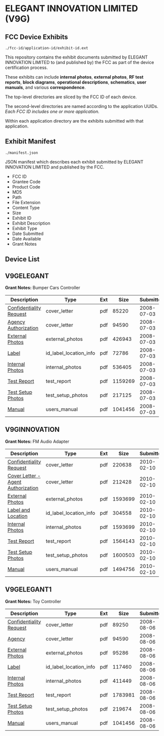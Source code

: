 # ELEGANT INNOVATION LIMITED (V9G)
## FCC Device Exhibits

```
./fcc-id/application-id/exhibit-id.ext
```

This repository contains the exhibit documents submitted by ELEGANT INNOVATION LIMITED to (and published by) the FCC as part of the device certification process.

These exhibits can include **internal photos**, **external photos**, **RF test reports**, **block diagrams**, **operational descriptions**, **schematics**, **user manuals**, and various **correspondence**.

The top-level directories are sliced by the FCC ID of each device.

The second-level directories are named according to the application UUIDs. *Each FCC ID includes one or more application.*

Within each application directory are the exhibits submitted with that application. 

## Exhibit Manifest

```
./manifest.json
```

JSON manifest which describes each exhibit submitted by ELEGANT INNOVATION LIMITED and published by the FCC.

- FCC ID
- Grantee Code
- Product Code
- MD5
- Path
- File Extension
- Content Type
- Size
- Exhibit ID
- Exhibit Description
- Exhibit Type
- Date Submitted
- Date Available
- Grant Notes

## Device List
## V9GELEGANT
**Grant Notes:** Bumper Cars Controller

| Description | Type | Ext | Size | Submitted | Available |
| ----------- | ---- | --- | ---- | --------- | --------- |
| [Confidentiality Request](V9GELEGANT/928d1c2e65b9d415a73706a89f9f5f0b/964779.pdf) | cover_letter | pdf | 85220 | 2008-07-03 | 2008-07-03 |
| [Agency Authorization](V9GELEGANT/928d1c2e65b9d415a73706a89f9f5f0b/964780.pdf) | cover_letter | pdf | 94590 | 2008-07-03 | 2008-07-03 |
| [External Photos](V9GELEGANT/928d1c2e65b9d415a73706a89f9f5f0b/964771.pdf) | external_photos | pdf | 426943 | 2008-07-03 | 2008-07-03 |
| [Label](V9GELEGANT/928d1c2e65b9d415a73706a89f9f5f0b/964772.pdf) | id_label_location_info | pdf | 72786 | 2008-07-03 | 2008-07-03 |
| [Internal Photos](V9GELEGANT/928d1c2e65b9d415a73706a89f9f5f0b/964773.pdf) | internal_photos | pdf | 536405 | 2008-07-03 | 2008-07-03 |
| [Test Report](V9GELEGANT/928d1c2e65b9d415a73706a89f9f5f0b/964776.pdf) | test_report | pdf | 1159269 | 2008-07-03 | 2008-07-03 |
| [Test Setup Photos](V9GELEGANT/928d1c2e65b9d415a73706a89f9f5f0b/964777.pdf) | test_setup_photos | pdf | 217125 | 2008-07-03 | 2008-07-03 |
| [Manual](V9GELEGANT/928d1c2e65b9d415a73706a89f9f5f0b/964778.pdf) | users_manual | pdf | 1041456 | 2008-07-03 | 2008-07-03 |
## V9GINNOVATION
**Grant Notes:** FM Audio Adapter

| Description | Type | Ext | Size | Submitted | Available |
| ----------- | ---- | --- | ---- | --------- | --------- |
| [Confidentiality Request](V9GINNOVATION/93899cfe1b75776ae72df0c1cf49c103/1239868.pdf) | cover_letter | pdf | 220638 | 2010-02-10 | 2010-02-10 |
| [Cover Letter - Agent Authorization](V9GINNOVATION/93899cfe1b75776ae72df0c1cf49c103/1239869.pdf) | cover_letter | pdf | 212428 | 2010-02-10 | 2010-02-10 |
| [External Photos](V9GINNOVATION/93899cfe1b75776ae72df0c1cf49c103/1239860.pdf) | external_photos | pdf | 1593699 | 2010-02-10 | 2010-02-10 |
| [Label and Location](V9GINNOVATION/93899cfe1b75776ae72df0c1cf49c103/1239859.pdf) | id_label_location_info | pdf | 304558 | 2010-02-10 | 2010-02-10 |
| [Internal Photos](V9GINNOVATION/93899cfe1b75776ae72df0c1cf49c103/1239860.pdf) | internal_photos | pdf | 1593699 | 2010-02-10 | 2010-02-10 |
| [Test Report](V9GINNOVATION/93899cfe1b75776ae72df0c1cf49c103/1239863.pdf) | test_report | pdf | 1564143 | 2010-02-10 | 2010-02-10 |
| [Test Setup Photos](V9GINNOVATION/93899cfe1b75776ae72df0c1cf49c103/1239864.pdf) | test_setup_photos | pdf | 1600503 | 2010-02-10 | 2010-02-10 |
| [Manual](V9GINNOVATION/93899cfe1b75776ae72df0c1cf49c103/1239865.pdf) | users_manual | pdf | 1494756 | 2010-02-10 | 2010-02-10 |
## V9GELEGANT1
**Grant Notes:** Toy Controller

| Description | Type | Ext | Size | Submitted | Available |
| ----------- | ---- | --- | ---- | --------- | --------- |
| [Confidentiality Request](V9GELEGANT1/5393a4e9f22c31af7e54c7e1624ed13f/981444.pdf) | cover_letter | pdf | 89250 | 2008-08-06 | 2008-08-06 |
| [Agency](V9GELEGANT1/5393a4e9f22c31af7e54c7e1624ed13f/964780.pdf) | cover_letter | pdf | 94590 | 2008-08-06 | 2008-08-06 |
| [External Photos](V9GELEGANT1/5393a4e9f22c31af7e54c7e1624ed13f/981436.pdf) | external_photos | pdf | 95286 | 2008-08-06 | 2008-08-06 |
| [Label](V9GELEGANT1/5393a4e9f22c31af7e54c7e1624ed13f/981437.pdf) | id_label_location_info | pdf | 117460 | 2008-08-06 | 2008-08-06 |
| [Internal Photos](V9GELEGANT1/5393a4e9f22c31af7e54c7e1624ed13f/981438.pdf) | internal_photos | pdf | 411449 | 2008-08-06 | 2008-08-06 |
| [Test Report](V9GELEGANT1/5393a4e9f22c31af7e54c7e1624ed13f/981441.pdf) | test_report | pdf | 1783981 | 2008-08-06 | 2008-08-06 |
| [Test Setup Photos](V9GELEGANT1/5393a4e9f22c31af7e54c7e1624ed13f/981442.pdf) | test_setup_photos | pdf | 219674 | 2008-08-06 | 2008-08-06 |
| [Manual](V9GELEGANT1/5393a4e9f22c31af7e54c7e1624ed13f/964778.pdf) | users_manual | pdf | 1041456 | 2008-08-06 | 2008-08-06 |
